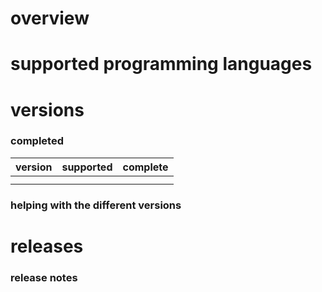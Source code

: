 # overview

# supported programming languages

# versions

### completed

| version | supported | complete |
|---------|-----------|----------|
|         |           |          |
|         |           |          |


### helping with the different versions

# releases

### release notes
